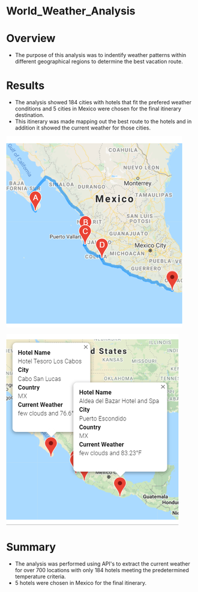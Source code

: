 # World_Weather_Analysis

# Overview
* The purpose of this analysis was to indentify weather patterns within different geographical regions to determine the best vacation route.

# Results
* The analysis showed 184 cities with hotels that fit the prefered weather conditions and 5 cities in Mexico were chosen for the final itinerary destination.
* This itinerary was made mapping out the best route to the hotels and in addition it showed the current weather for those cities.

![goals](Vacation_Itinerary/WeatherPy_travel_map.PNG)

![goals](Vacation_Itinerary/WeatherPy_travel_map_markers.PNG)

# Summary
* The analysis was performed using API's to extract the current weather for over 700 locations with only 184 hotels meeting the predetermined temperature criteria.
* 5 hotels were chosen in Mexico for the final itinerary.
